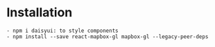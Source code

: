 
# Installation
    - npm i daisyui: to style components
    - npm install --save react-mapbox-gl mapbox-gl --legacy-peer-deps